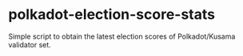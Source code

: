 # polkadot-election-score-stats

Simple script to obtain the latest election scores of Polkadot/Kusama validator set.
